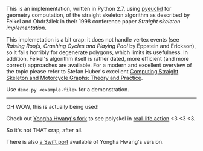 This is an implementation, written in Python 2.7, using [pyeuclid](https://github.com/ezag/pyeuclid) for geometry computation, of the straight skeleton algorithm as described by Felkel and Obdržálek in their 1998 conference paper *Straight skeleton implementation*.

This implemetation is a bit crap: it does not handle vertex events (see *Raising Roofs, Crashing Cycles and Playing Pool* by Eppstein and Erickson), so it fails horribly for degenerate polygons, which limits its usefulness.
In addition, Felkel's algorithm itself is rather dated, more efficient (and more correct) approaches are available. 
For a modern and excellent overview of the topic please refer to Stefan Huber's excellent [Computing Straight Skeleton and Motorcycle Graphs: Theory and Practice](https://www.sthu.org/research/publications/files/phdthesis.pdf).

Use `demo.py <example-file>` for a demonstration.

---

OH WOW, this is actually being used!

Check out [Yongha Hwang's fork](https://github.com/yonghah/polyskel) to see polyskel in [real-life action](https://github.com/yonghah/polyskel/blob/master/Create%20layout%20network%20using%20straight%20skeletons%20.ipynb) <3 <3 <3.

So it's not THAT crap, after all.

There is also [a Swift port](https://github.com/andygeers/Polyskel-Swift) available of Yongha Hwang's version.
